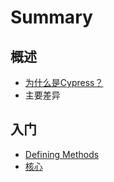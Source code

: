 # Summary

## 概述

* [为什么是Cypress？](README.md)
* 主要差异

## 入门

* [Defining Methods](methods.md)
* [核心](he-xin.md)


